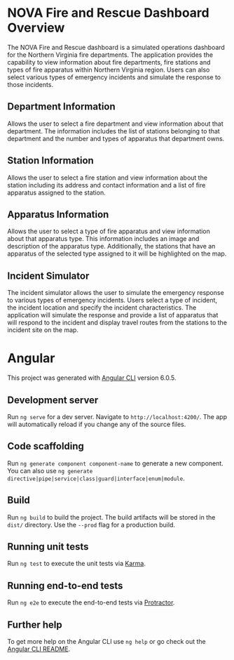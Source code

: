 # NOVA Fire and Rescue Dashboard Overview

The NOVA Fire and Rescue dashboard is a simulated operations dashboard for the Northern Virginia fire departments. The application provides the capability to view information about fire departments, fire stations and types of fire apparatus within Northern Virginia region. Users can also select various types of emergency incidents and simulate the response to those incidents.

## Department Information

Allows the user to select a fire department and view information about that department. The information includes the list of stations belonging to that department and the number and types of apparatus that department owns.

## Station Information

Allows the user to select a fire station and view information about the station including its address and contact information and a list of fire apparatus assigned to the station.

## Apparatus Information

Allows the user to select a type of fire apparatus and view information about that apparatus type. This information includes an image and description of the apparatus type. Additionally, the stations that have an apparatus of the selected type assigned to it will be highlighted on the map.

## Incident Simulator

The incident simulator allows the user to simulate the emergency response to various types of emergency incidents. Users select a type of incident, the incident location and specify the incident characteristics. The application will simulate the response and provide a list of apparatus that will respond to the incident and display travel routes from the stations to the incident site on the map.

# Angular

This project was generated with [Angular CLI](https://github.com/angular/angular-cli) version 6.0.5.

## Development server

Run `ng serve` for a dev server. Navigate to `http://localhost:4200/`. The app will automatically reload if you change any of the source files.

## Code scaffolding

Run `ng generate component component-name` to generate a new component. You can also use `ng generate directive|pipe|service|class|guard|interface|enum|module`.

## Build

Run `ng build` to build the project. The build artifacts will be stored in the `dist/` directory. Use the `--prod` flag for a production build.

## Running unit tests

Run `ng test` to execute the unit tests via [Karma](https://karma-runner.github.io).

## Running end-to-end tests

Run `ng e2e` to execute the end-to-end tests via [Protractor](http://www.protractortest.org/).

## Further help

To get more help on the Angular CLI use `ng help` or go check out the [Angular CLI README](https://github.com/angular/angular-cli/blob/master/README.md).
